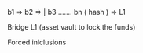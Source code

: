 b1 => b2 =>
        | 
            b3 ....... bn
            (     hash      )  => L1


Bridge
L1 (asset vault to lock the funds)





Forced inlclusions
